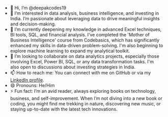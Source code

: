 - 👋 Hi, I’m @deepakcodes19
- 👀 I’m interested in data analysis, business intelligence, and investing in India. I’m passionate about leveraging data to drive meaningful insights and decision-making.
- 🌱 I’m currently deepening my knowledge in advanced Excel techniques, BI tools, SQL, and financial analysis. I’ve completed the 'Mother of Business Intelligence' course from Codebasics, which has significantly enhanced my skills in data-driven problem-solving. I'm also beginning to explore machine learning to expand my analytical toolkit.
- 🤝 I’m looking to collaborate on data analytics projects, especially those involving Excel, Power BI, SQL, or any data transformation tasks. I'm also open to discussions about investing strategies in India.
- 📫 How to reach me: You can connect with me on GitHub or via my [LinkedIn profile](https://www.linkedin.com/in/deepak-yadav-359b3a20a/).
- 😄 Pronouns: He/Him
- ⚡ Fun fact: I’m an avid reader, always exploring books on technology, business, and self-improvement. When I’m not diving into a new book or coding, you might find me trekking in nature, discovering new music, or staying up-to-date with the latest tech innovations.


<!---
deepakcodes19/deepakcodes19 is a ✨ special ✨ repository because its `README.md` (this file) appears on your GitHub profile.
You can click the Preview link to take a look at your changes.
--->
